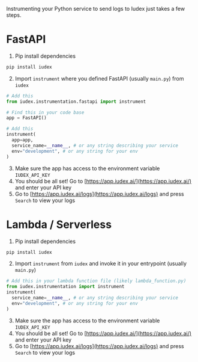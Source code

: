 Instrumenting your Python service to send logs to Iudex just takes a few steps.

# FastAPI

1. Pip install dependencies
```bash
pip install iudex
```
2. Import `instrument` where you defined FastAPI (usually `main.py`) from `iudex`
```python
# Add this
from iudex.instrumentation.fastapi import instrument

# Find this in your code base
app = FastAPI()

# Add this
instrument(
  app=app,
  service_name=__name__, # or any string describing your service
  env="development", # or any string for your env
)
```
3. Make sure the app has access to the environment variable `IUDEX_API_KEY`
4. You should be all set! Go to [https://app.iudex.ai/](https://app.iudex.ai/) and enter your API key
5. Go to [https://app.iudex.ai/logs](https://app.iudex.ai/logs) and press `Search` to view your logs


# Lambda / Serverless

1. Pip install dependencies
```bash
pip install iudex
```
2. Import `instrument` from `iudex` and invoke it in your entrypoint (usually `main.py`)
```python
# Add this in your lambda function file (likely lambda_function.py)
from iudex.instrumentation import instrument
instrument(
  service_name=__name__, # or any string describing your service
  env="development", # or any string for your env
)
```
3. Make sure the app has access to the environment variable `IUDEX_API_KEY`
4. You should be all set! Go to [https://app.iudex.ai/](https://app.iudex.ai/) and enter your API key
5. Go to [https://app.iudex.ai/logs](https://app.iudex.ai/logs) and press `Search` to view your logs
